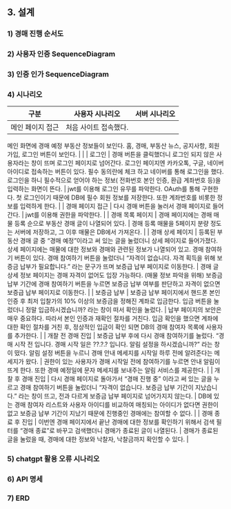 ## 3. 설계 
### 1) 경매 진행 순서도
### 2) 사용자 인증 SequenceDiagram
### 3) 인증 인가 SequenceDiagram
### 4) 시나리오
| 구분 | 사용자 시나리오 | 서버 시나리오 |
| --- | --- | --- |
| 메인 페이지 접근 | 처음 사이트 접속했다.
메인 화면에 경매 예정 부동산 정보들이 보인다.
홈, 경매, 부동산 뉴스, 공지사항, 회원가입, 로그인 버튼이 보인다. |  |
| 로그인 | 경매 버튼을 클릭했더니 로그인 되지 않은 사용자라는 창이 뜨며 로그인 페이지로 넘어간다.
로그인 페이지엔 카카오톡, 구글, 네이버 아이디로 접속하는 버튼이 있다.
필수 동의란에 체크 하고 네이버를 통해 로그인을 했다. 로그인을 하니 필수적으로 얻어야 하는 정보( 전화번호 본인 인증, 환급 계좌번호 등)을 입력하는 화면이 뜬다. | jwt를 이용해 로그인 유무를 파악한다.
OAuth를 통해 구현한다.
첫 로그인이기 때문에 DB에 필수 회원 정보를 저장한다. 또한 계좌번호를 비롯한 정보를 입력하게 한다. |
| 경매 페이지 접근 | 다시 경매 버튼을 눌러서 경매 페이지로 들어간다. | jwt를 이용해 권한을 파악한다. |
| 경매 목록 페이지 | 경매 페이지에는 경매 매물 등록 순으로 부동산 경매 글이 나열되어 있다. | 경매 등록 매물을 5페이지 분량 정도는 서버에 저장하고, 그 이후 매물은 DB에서 가져온다. |
| 경매 상세 페이지 | 등록된 부동산 경매 글 중 “경매 예정”이라고 써 있는 글을 눌렀더니 상세 페이지로 들어가졌다.
상세 페이지에는 매물에 대한 정보와 경매와 관련된 정보가 나열되어 있고. 경매 참여하기 버튼이 있다. 경매 참여하기 버튼을 눌렀더니 “자격이 없습니다. 자격 획득을 위해 보증금 납부가 필요합니다.” 라는 문구가 뜨며 보증급 납부 페이지로 이동한다. | 경매 글 상세 정보 페이지는 경매 자격이 없어도 입장 가능하다. (매물 정보 파악을 위해)
보증금 납부 기간에 경매 참여하기 버튼을 누르면 보증금 납부 여부를 판단하고 자격이 없으면 보증급 납부 페이지로 이동한다. |
| 보증금 납부 | 보증금 납부 페이지에서 핸드폰 본인 인증 후 최저 입찰가의 10% 이상의 보증금을 정해진 계좌로 입금한다. 입금 버튼을 눌렀더니 정말 입금하시겠습니까? 라는 창이 떠서 확인을 눌렀다. | 납부 페이지의 보안은 매우 중요하다. 따라서 본인 인증과 재확인 절차를 거친다. 입금 확인을 했으면 계좌에 대한 확인 절차를 거친 후, 정상적인 입금이 확인 되면 DB의 경매 참여자 목록에 사용자를 추가한다. |
| 개찰 전 경매 진입 | 보증금 납부 후에 다시 경매 참여하기를 눌렀다. “경매 시작 전 입니다. 경매 시작 일은 ??.?.? 입니다. 알림 설정을 하시겠습니까?” 라는 창이 떴다. 알림 설정 버튼을 누르니 경매 안내 메세지를 시작일 하루 전에 알려준다는 메세지가 왔다.  | 권한이 있는 사용자가 경매 시작일 전에 참여하기를 누르면 안내 알림이 뜨게 한다. 또한 경매 예정일에 문자 메세지를 보내주는 알림 서비스를 제공한다. |
| 개찰 후 경매 진입 | 다시 경매 페이지로 돌아가서 “경매 진행 중” 이라고 써 있는 글을 누르고 경매 참여하기 버튼을 눌렀더니 “자격이 없습니다. 보증금 납부 기간이 지났습니다.” 라는 창이 뜨고, 전과 다르게 보증금 납부 페이지로 넘어가지지 않는다.  | DB에 있는 경매 참여자 리스트와 사용자 아이디를 비교하여 매칭되는 아이디가 없다면 권한이 없고 보증금 납부 기간이 지났기 때문에 진행중인 경매에는 참여할 수 없다. |
| 경매 종료 후 진입 | 이번엔 경매 페이지에서 끝난 경매에 대한 정보를 확인하기 위해서 검색 필터를 “경매 종료”로 바꾸고 검색했더니 경매가 종료된 글이 나열된다.  | 경매가 종료된 글을 눌렀을 때, 경매에 대한 정보와 낙찰자, 낙찰금까지 확인할 수 있다. |

### 5) chatgpt 활용 오류 시나리오
### 6) API 명세
### 7) ERD